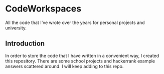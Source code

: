 # CodeWorkspaces
All the code that I've wrote over the years for personal projects and university.

## Introduction
In order to store the code that I have written in a convenient way, I created this repository. There are some school projects and hackerrank example answers scattered around. I will keep adding to this repo.

